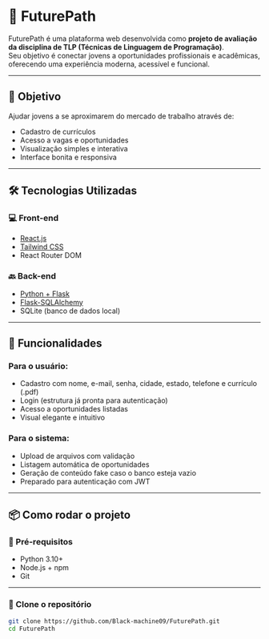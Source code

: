 # 🚀 FuturePath

FuturePath é uma plataforma web desenvolvida como **projeto de avaliação da disciplina de TLP (Técnicas de Linguagem de Programação)**.  
Seu objetivo é conectar jovens a oportunidades profissionais e acadêmicas, oferecendo uma experiência moderna, acessível e funcional.

---

## 🎯 Objetivo

Ajudar jovens a se aproximarem do mercado de trabalho através de:

- Cadastro de currículos
- Acesso a vagas e oportunidades
- Visualização simples e interativa
- Interface bonita e responsiva

---

## 🛠️ Tecnologias Utilizadas

### 💻 Front-end
- [React.js](https://reactjs.org/)
- [Tailwind CSS](https://tailwindcss.com/)
- React Router DOM

### 🔙 Back-end
- [Python + Flask](https://flask.palletsprojects.com/)
- [Flask-SQLAlchemy](https://flask-sqlalchemy.palletsprojects.com/)
- SQLite (banco de dados local)

---

## 🔐 Funcionalidades

### Para o usuário:
- Cadastro com nome, e-mail, senha, cidade, estado, telefone e currículo (.pdf)
- Login (estrutura já pronta para autenticação)
- Acesso a oportunidades listadas
- Visual elegante e intuitivo

### Para o sistema:
- Upload de arquivos com validação
- Listagem automática de oportunidades
- Geração de conteúdo fake caso o banco esteja vazio
- Preparado para autenticação com JWT

---

## 📦 Como rodar o projeto

### 🔧 Pré-requisitos
- Python 3.10+
- Node.js + npm
- Git

---

### 📌 Clone o repositório

```bash
git clone https://github.com/Black-machine09/FuturePath.git
cd FuturePath
